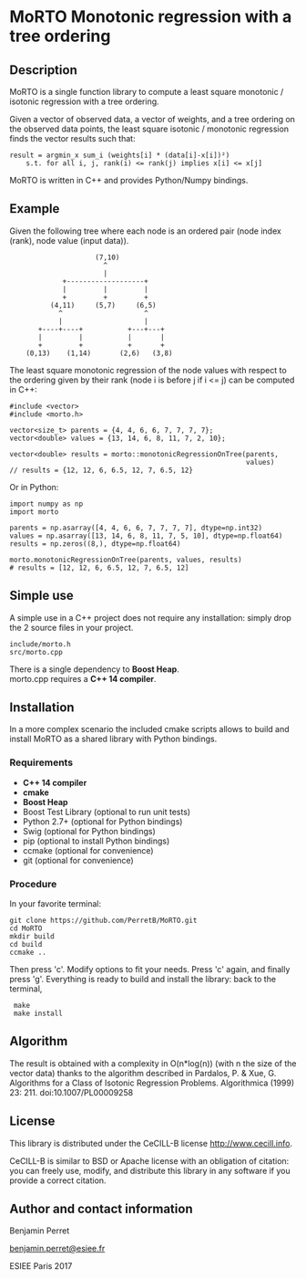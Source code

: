 MoRTO Monotonic regression with a tree ordering
===============================================

Description
-----------

MoRTO is a single function library to compute a least square monotonic / isotonic regression with a tree ordering.

Given a vector of observed data, a vector of weights, and a tree ordering on the observed data points,
the least square isotonic / monotonic regression finds the vector results such that:

    result = argmin_x sum_i (weights[i] * (data[i]-x[i])²)
        s.t. for all i, j, rank(i) <= rank(j) implies x[i] <= x[j]

MoRTO is written in C++ and provides Python/Numpy bindings.



Example
-------
Given the following tree where each node is an ordered pair (node index (rank), node value (input data)).
                                    
                         (7,10)
                           ^
                           |
                 +-------------------+
                 |         |         |
                 +         +         +
              (4,11)     (5,7)     (6,5)
                ^                    ^
                |                    |
           +----+----+           +---+---+
           |         |           |       |
           +         +           +       +
        (0,13)    (1,14)       (2,6)   (3,8)
    
The least square monotonic regression of the node values with respect to the 
ordering given by their rank (node i is before j if i <= j) can be computed in C++:
 
    #include <vector>
    #include <morto.h>
    
    vector<size_t> parents = {4, 4, 6, 6, 7, 7, 7, 7};
    vector<double> values = {13, 14, 6, 8, 11, 7, 2, 10};
    
    vector<double> results = morto::monotonicRegressionOnTree(parents, 
                                                              values)
    // results = {12, 12, 6, 6.5, 12, 7, 6.5, 12}
     

Or in Python:

    import numpy as np
    import morto
    
    parents = np.asarray([4, 4, 6, 6, 7, 7, 7, 7], dtype=np.int32)
    values = np.asarray([13, 14, 6, 8, 11, 7, 5, 10], dtype=np.float64)
    results = np.zeros((8,), dtype=np.float64)
    
    morto.monotonicRegressionOnTree(parents, values, results)
    # results = [12, 12, 6, 6.5, 12, 7, 6.5, 12]


Simple use
----------

A simple use in a C++ project does not require any installation: 
simply drop the 2 source files in your project.

    include/morto.h
    src/morto.cpp
    
There is a single dependency to **Boost Heap**.    
morto.cpp requires a **C++ 14 compiler**.  

Installation
------------

In a more complex scenario the included cmake scripts allows to build and install MoRTO as a shared library with 
Python bindings.

### Requirements
* **C++ 14 compiler**
* **cmake**
* **Boost Heap**
* Boost Test Library (optional to run unit tests)
* Python 2.7+ (optional for Python bindings)
* Swig (optional for Python bindings)
* pip (optional to install Python bindings)
* ccmake (optional for convenience)
* git (optional for convenience)

### Procedure

In your favorite terminal:

    git clone https://github.com/PerretB/MoRTO.git
    cd MoRTO
    mkdir build
    cd build
    ccmake ..

Then press 'c'. Modify options to fit your needs. 
Press 'c' again, and finally press 'g'. 
Everything is ready to build and install the library: back to the terminal,

     make
     make install


Algorithm
---------

The result is obtained with a complexity in O(n*log(n)) (with n the size of the vector data) thanks to the algorithm
described in Pardalos, P. & Xue, G. Algorithms for a Class of Isotonic Regression Problems.
Algorithmica (1999) 23: 211. doi:10.1007/PL00009258


License
-------

This library is distributed under the CeCILL-B license http://www.cecill.info.

CeCILL-B is similar to BSD or Apache license with an obligation of citation: you can freely use, modify,
and distribute this library in any software if you provide a correct citation.

Author and contact information
------------------------------

Benjamin Perret

benjamin.perret@esiee.fr

ESIEE Paris 2017